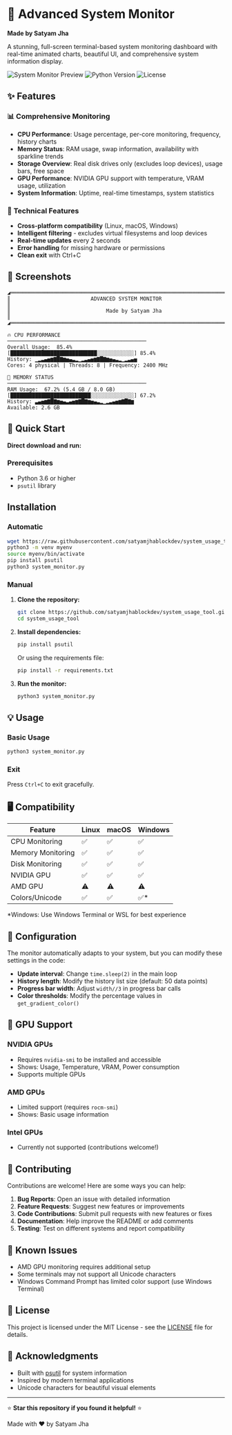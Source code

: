# 🚀 Advanced System Monitor

**Made by Satyam Jha**

A stunning, full-screen terminal-based system monitoring dashboard with real-time animated charts, beautiful UI, and comprehensive system information display.

![System Monitor Preview](https://img.shields.io/badge/Platform-Linux%20%7C%20macOS%20%7C%20Windows-brightgreen)
![Python Version](https://img.shields.io/badge/Python-3.6%2B-blue)
![License](https://img.shields.io/badge/License-MIT-green)

## ✨ Features

### 📊 **Comprehensive Monitoring**
- **CPU Performance**: Usage percentage, per-core monitoring, frequency, history charts
- **Memory Status**: RAM usage, swap information, availability with sparkline trends
- **Storage Overview**: Real disk drives only (excludes loop devices), usage bars, free space
- **GPU Performance**: NVIDIA GPU support with temperature, VRAM usage, utilization
- **System Information**: Uptime, real-time timestamps, system statistics

### 🔧 **Technical Features**
- **Cross-platform compatibility** (Linux, macOS, Windows)
- **Intelligent filtering** - excludes virtual filesystems and loop devices
- **Real-time updates** every 2 seconds
- **Error handling** for missing hardware or permissions
- **Clean exit** with Ctrl+C

## 📸 Screenshots

```
◢═══════════════════════════════════════════════════════════════════════════════◢
║                          ADVANCED SYSTEM MONITOR                              ║
║                               Made by Satyam Jha                              ║
◢═══════════════════════════════════════════════════════════════════════════════◢

🔥 CPU PERFORMANCE
─────────────────────────────────────────────
Overall Usage:  85.4%
[████████████████████████████░░░░░░░░░░░░] 85.4%
History: ▁▂▃▄▅▆▇█▇▆▅▄▃▂▁▂▃▄▅▆▇█▇▆▅▄▃▂▁▂▃▄▅
Cores: 4 physical | Threads: 8 | Frequency: 2400 MHz

🧠 MEMORY STATUS  
─────────────────────────────────────────────
RAM Usage:  67.2% (5.4 GB / 8.0 GB)
[██████████████████████████░░░░░░░░░░░░░░] 67.2%
History: ▃▄▅▆▇█▇▆▅▄▃▄▅▆▇█▇▆▅▄▃▂▁▂▃▄▅▆▇█▇▆
Available: 2.6 GB
```

## 🚀 Quick Start
**Direct download and run:**

### Prerequisites
- Python 3.6 or higher
- `psutil` library
## Installation
### Automatic 
```bash
wget https://raw.githubusercontent.com/satyamjhablockdev/system_usage_tool/main/system_monitor.py
python3 -m venv myenv
source myenv/bin/activate
pip install psutil
python3 system_monitor.py
```
### Manual

1. **Clone the repository:**
   ```bash
   git clone https://github.com/satyamjhablockdev/system_usage_tool.git
   cd system_usage_tool
   ```

2. **Install dependencies:**
   ```bash
   pip install psutil
   ```
   
   Or using the requirements file:
   ```bash
   pip install -r requirements.txt
   ```

3. **Run the monitor:**
   ```bash
   python3 system_monitor.py
   ```

## 💡 Usage

### Basic Usage
```bash
python3 system_monitor.py
```

### Exit
Press `Ctrl+C` to exit gracefully.

## 🖥️ Compatibility

| Feature | Linux | macOS | Windows |
|---------|--------|--------|---------|
| CPU Monitoring | ✅ | ✅ | ✅ |
| Memory Monitoring | ✅ | ✅ | ✅ |
| Disk Monitoring | ✅ | ✅ | ✅ |
| NVIDIA GPU | ✅ | ✅ | ✅ |
| AMD GPU | ⚠️ | ⚠️ | ⚠️ |
| Colors/Unicode | ✅ | ✅ | ✅* |

*Windows: Use Windows Terminal or WSL for best experience

## 🔧 Configuration

The monitor automatically adapts to your system, but you can modify these settings in the code:

- **Update interval**: Change `time.sleep(2)` in the main loop
- **History length**: Modify the history list size (default: 50 data points)
- **Progress bar width**: Adjust `width//3` in progress bar calls
- **Color thresholds**: Modify the percentage values in `get_gradient_color()`

## 🎯 GPU Support

### NVIDIA GPUs
- Requires `nvidia-smi` to be installed and accessible
- Shows: Usage, Temperature, VRAM, Power consumption
- Supports multiple GPUs

### AMD GPUs
- Limited support (requires `rocm-smi`)
- Shows: Basic usage information

### Intel GPUs
- Currently not supported (contributions welcome!)

## 🤝 Contributing

Contributions are welcome! Here are some ways you can help:

1. **Bug Reports**: Open an issue with detailed information
2. **Feature Requests**: Suggest new features or improvements
3. **Code Contributions**: Submit pull requests with new features or fixes
4. **Documentation**: Help improve the README or add comments
5. **Testing**: Test on different systems and report compatibility


## 🐛 Known Issues

- AMD GPU monitoring requires additional setup
- Some terminals may not support all Unicode characters
- Windows Command Prompt has limited color support (use Windows Terminal)

## 📄 License

This project is licensed under the MIT License - see the [LICENSE](LICENSE) file for details.

## 🙏 Acknowledgments

- Built with [psutil](https://github.com/giampaolo/psutil) for system information
- Inspired by modern terminal applications
- Unicode characters for beautiful visual elements

---

⭐ **Star this repository if you found it helpful!** ⭐

Made with ❤️ by Satyam Jha
